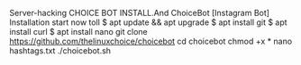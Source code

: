 Server-hacking CHOICE BOT INSTALL.And ChoiceBot [Instagram Bot] Installation start now toll 
$  apt update && apt upgrade
$ apt install git
$ apt install curl
$ apt install nano
git clone https://github.com/thelinuxchoice/choicebot
cd choicebot
chmod +x *
nano hashtags.txt \./choicebot.sh
